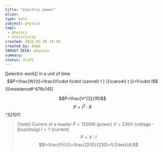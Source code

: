 ```yaml
---
title: "electric power"
alias: 
type: note
subject: physics
tags:
 - physics
 - electricity
created: 2023.02.20 14:38
created_by: Ádám
TARGET DECK: physics
summary: 
status: draft 
---
```

[[electric work]] in a unit of time
$$P=\frac{W}{t}=\frac{V\cdot I\cdot \cancel{ t } }{\cancel{ t }}=V\cdot I$$
![[resistance#^476c14]]

$$P=\frac{V^{2}}{R}$$
$$P=I^{2}\cdot R$$ ^321011

>[!note] Current of a toaster
>$P=1200\text{W}$ (power)
>$V=230\text{V}$ (voltage - *feszültség*)
>$I=?$ (current)
>$$P=V\cdot I$$
>$$I=\frac{P}{V}=\frac{1200}{230}=5.2\text{A}$$
